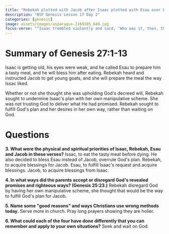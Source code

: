 ```yaml
---
title: "Rebekah plotted with Jacob after Isaac plotted with Esau over blessing"
description: "BSF Genesis Lesson 17 Day 2"
categories: [genesis]
image: assets/images/asparagus-2169305_640.jpg
focus-verse: "“Isaac trembled violently and said, ‘Who was it, then, that hunted game and brought it to me? I ate it just before you came, and I blessed him—and indeed he will be blessed!’ ” – Genesis 27:33"
---
```


# Summary of Genesis 27:1-13

Isaac is getting old, his eyes were weak, and he called Esau to prepare him a tasty meal, and he will bless him after eating. Rebekah heard and instructed Jacob to get young goats, and she will prepare the meal the way Issac liked. 

Whether or not she thought she was upholding God's decreed will, Rebekah sought to undermine Isaac's plan with her own manipulative scheme. She was not trusting God to deliver what He had promised. Rebekah sought to fulfill God's plan and her desires in her own way, rather than waiting on God.

# Questions

**3. What were the physical and spiritual priorities of Isaac, Rebekah, Esau and Jacob in these verses?** Issac, to eat the tasty meat before dying. He also decided to bless Esau instead of Jacob, overrule God's plan. Rebekah, to acquire blessings for Jacob. Esau, to fulfill Isaac's request and acquire blessings. Jacob, to acquire blessings from Isaac.

**4. In what ways did the parents accept or disregard God's revealed promises and righteous ways? (Genesis 25:23.)** Rebekah disregard God by having her own manipulative scheme, she thought that would be the way to fulfill God's plan for Jacob.

**5. Name some "good reasons" and ways Christians use wrong methods today.** Serve more in church. Pray long prayers showing they are holier. 

**6. What could each of the four have done differently that you can remember and apply to your own situations?** Seek and wait on God.
